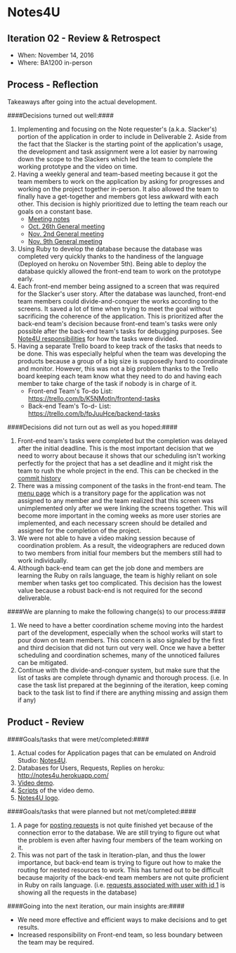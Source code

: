 # Notes4U

## Iteration 02 - Review & Retrospect

 * When: November 14, 2016
 * Where: BA1200 in-person

## Process - Reflection

Takeaways after going into the actual development.

####Decisions turned out well:####

 1. Implementing and focusing on the Note requester's (a.k.a. Slacker's) portion of the application in order to include in Deliverable 2. Aside from the fact that the Slacker is the starting point of the application's usage, the development and task assignment were a lot easier by narrowing down the scope to the Slackers which led the team to complete the working prototype and the video on time.
 2. Having a weekly general and team-based meeting because it got the team members to work on the application by asking for progresses and working on the project together in-person. It also allowed the team to finally have a get-together and members got less awkward with each other. This decision is highly prioritized due to letting the team reach our goals on a constant base.
    * [Meeting notes](https://github.com/csc301-fall-2016/project-team-19/tree/master/meeting_notes)
    * [Oct. 26th General meeting](https://trello.com/b/DNriMWwi/iteration-3-meeting-notes)
    * [Nov. 2nd General meeting](https://trello.com/b/4HBqngjm/iteration-4-meeting-notes)
    * [Nov. 9th General meeting](https://trello.com/b/pA00rNHs/iteration-meeting-5)
 3. Using Ruby to develop the database because the database was completed very quickly thanks to the handiness of the language (Deployed on heroku on November 5th). Being able to deploy the database quickly allowed the front-end team to work on the prototype early.
 4. Each front-end member being assigned to a screen that was required for the Slacker's user story. After the database was launched, front-end team members could divide-and-conquer the works according to the screens. It saved a lot of time when trying to meet the goal without sacrificing the coherence of the application. This is prioritized after the back-end team's decision because front-end team's tasks were only possible after the back-end team's tasks for debugging purposes. See [Note4U responsibilities](https://github.com/csc301-fall-2016/project-team-19/tree/master/Notes4U) for how the tasks were divided.
 5. Having a separate Trello board to keep track of the tasks that needs to be done. This was especially helpful when the team was developing the products because a group of a big size is supposedly hard to coordinate and monitor. However, this was not a big problem thanks to the Trello board keeping each team know what they need to do and having each member to take charge of the task if nobody is in charge of it.
    * Front-end Team's To-do List: https://trello.com/b/K5NMotln/frontend-tasks
    * Back-end Team's To-d- List: https://trello.com/b/fpJuuHce/backend-tasks




####Decisions did not turn out as well as you hoped:####

 1. Front-end team's tasks were completed but the completion was delayed after the initial deadline. This is the most important decision that we need to worry about because it shows that our scheduling isn't working perfectly for the project that has a set deadline and it might risk the team to rush the whole project in the end. This can be checked in the [commit history](https://github.com/csc301-fall-2016/project-team-19/commits/master)
 2. There was a missing component of the tasks in the front-end team. The [menu page](https://github.com/csc301-fall-2016/project-team-19/blob/master/Notes4U/app/src/main/java/team19/notes4u/MainActivity.java) which is a transitory page for the application was not assigned to any member and the team realized that this screen was unimplemented only after we were linking the screens together. This will become more important in the coming weeks as more user stories are implemented, and each necessary screen should be detailed and assigned for the completion of the project.
 3. We were not able to have a video making session because of coordination problem. As a result, the videographers are reduced down to two members from initial four members but the members still had to work individually.
 4. Although back-end team can get the job done and members are learning the Ruby on rails language, the team is highly reliant on sole member when tasks get too complicated. This decision has the lowest value because a robust back-end is not required for the second deliverable.

####We are planning to make the following change(s) to our process:####

 1. We need to have a better coordination scheme moving into the hardest part of the development, especially when the school works will start to pour down on team members. This concern is also signaled by the first and third decision that did not turn out very well. Once we have a better scheduling and coordination schemes, many of the unnoticed failures can be mitigated.
 2. Continue with the divide-and-conquer system, but make sure that the list of tasks are complete through dynamic and thorough process. (i.e. In case the task list prepared at the beginning of the iteration, keep coming back to the task list to find if there are anything missing and assign them if any)

## Product - Review

####Goals/tasks that were met/completed:####

 1. Actual codes for Application pages that can be emulated on Android Studio: [Notes4U](https://github.com/csc301-fall-2016/project-team-19/tree/master/Notes4U).
 2. Databases for Users, Requests, Replies on heroku: http://notes4u.herokuapp.com/
 3. [Video demo](https://github.com/csc301-fall-2016/project-team-19/blob/master/deliverables/Video_demo.mp4).
 4. [Scripts](https://github.com/csc301-fall-2016/project-team-19/blob/master/artifacts/script.txt) of the video demo.
 5. [Notes4U logo](https://github.com/csc301-fall-2016/project-team-19/blob/master/Notes4U/app/src/main/res/drawable/logo2.png).

####Goals/tasks that were planned but not met/completed:####

 1. A page for [posting requests](https://github.com/csc301-fall-2016/project-team-19/blob/master/Notes4U/app/src/main/java/team19/notes4u/PostActivity.java) is not quite finished yet because of the connection error to the database. We are still trying to figure out what the problem is even after having four members of the team working on it.
 2. This was not part of the task in Iteration-plan, and thus the lower importance, but back-end team is trying to figure out how to make the routing for nested resources to work. This has turned out to be difficult because majority of the back-end team members are not quite proficient in Ruby on rails language. (i.e. [requests associated with user with id 1](http://notes4u.herokuapp.com/users/1/requests) is showing all the requests in the database)


####Going into the next iteration, our main insights are:####

 * We need more effective and efficient ways to make decisions and to get results.
 * Increased responsibility on Front-end team, so less boundary between the team may be required.
